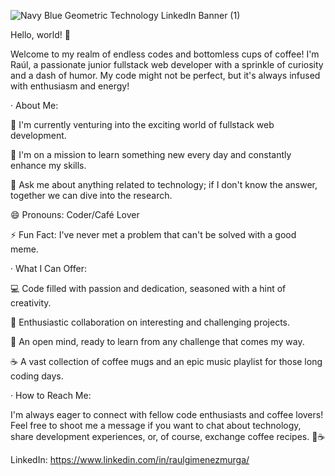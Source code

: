 ![Navy Blue Geometric Technology LinkedIn Banner (1)](https://github.com/Raauul1996/Raauul1996/assets/136567985/0ad273d4-680e-42b2-8272-499f603f29e4)

Hello, world! 👋

Welcome to my realm of endless codes and bottomless cups of coffee! I'm Raúl, a passionate junior fullstack web developer with a sprinkle of curiosity and a dash of humor. My code might not be perfect, but it's always infused with enthusiasm and energy!

· About Me:

🚀 I'm currently venturing into the exciting world of fullstack web development.

🌱 I'm on a mission to learn something new every day and constantly enhance my skills.

💬 Ask me about anything related to technology; if I don't know the answer, together we can dive into the research.

😄 Pronouns: Coder/Café Lover

⚡ Fun Fact: I've never met a problem that can't be solved with a good meme.

· What I Can Offer:

💻 Code filled with passion and dedication, seasoned with a hint of creativity.

🤝 Enthusiastic collaboration on interesting and challenging projects.

🧠 An open mind, ready to learn from any challenge that comes my way.

☕ A vast collection of coffee mugs and an epic music playlist for those long coding days.

· How to Reach Me:

I'm always eager to connect with fellow code enthusiasts and coffee lovers! Feel free to shoot me a message if you want to chat about technology, share development experiences, or, of course, exchange coffee recipes. 🚀☕️

LinkedIn: https://www.linkedin.com/in/raulgimenezmurga/
